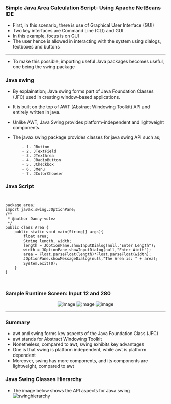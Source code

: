 ### Simple Java Area Calculation Script- Using Apache NetBeans IDE

- First, in this scenario, there is use of Graphical User Interface (GUI)
- Two key interfaces are Command Line (CLI) and GUI
- In this example, focus is on GUI
- The user hence is allowed in interacting with the system using dialogs, textboxes and buttons

<hr>

- To make this possible, importing useful Java packages becomes useful, one being the swing package
### Java swing
- By explaination; Java swing forms part of Java Foundation Classes (JFC) used in creating window-based applications.
- It is built on the top of AWT (Abstract Windowing Toolkit) API and entirely written in java.
- Unlike AWT, Java Swing provides platform-independent and lightweight components.
- The javax.swing package provides classes for java swing API such as;

          - 1. JButton
          - 2. JTextField
          - 3. JTextArea
          - 4. JRadioButton
          - 5. JCheckbox
          - 6. JMenu
          - 7. JColorChooser
### Java Script
<code>
<pre>
package area;
import javax.swing.JOptionPane;
/**
 * @author Danny-votez
 */
public class Area {    
    public static void main(String[] args){
        float area;
        String length, width;        
        length = JOptionPane.showInputDialog(null,"Enter Length");
        width = JOptionPane.showInputDialog(null,"Enter Width");
        area = Float.parseFloat(length)*Float.parseFloat(width);
        JOptionPane.showMessageDialog(null,"The Area is: " + area);        
        System.exit(0);
    }
}
</pre> 
</code>

### Sample Runtime Screen: Input 12 and 280
<div align="center">

![image](https://user-images.githubusercontent.com/77758884/137625874-f56776ef-c4d8-41ca-ae04-3ccadbf87cdc.png) ![image](https://user-images.githubusercontent.com/77758884/137625909-e1fe0a31-bfef-4aed-86d0-e0f93b718662.png) ![image](https://user-images.githubusercontent.com/77758884/137625891-9c4790d8-c9ed-46ab-bbc3-7316b23ef811.png)
</div>

<hr>

### Summary
- awt and swing forms key aspects of the Java Foundation Class (JFC)
- awt stands for Abstract Windowing Toolkit
- Nonetheless, compared to awt, swing exhibits key advantages
- One is that swing is platform independent, while awt is platform dependent
- Moreover, swing has more components, and its components are lightweight, compared to awt
### Java Swing Classes Hierarchy
- The image below shows the API aspects for Java swing
![swinghierarchy](https://user-images.githubusercontent.com/77758884/137627093-1740b5b8-911f-43f8-890c-45fb3b18bcc0.jpg)

